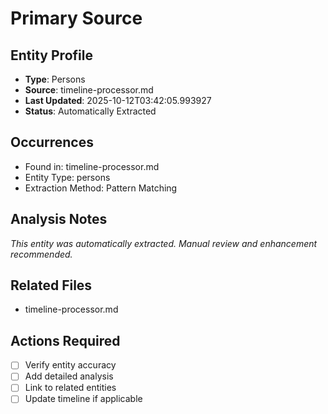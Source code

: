 # Primary Source

## Entity Profile
- **Type**: Persons
- **Source**: timeline-processor.md
- **Last Updated**: 2025-10-12T03:42:05.993927
- **Status**: Automatically Extracted

## Occurrences
- Found in: timeline-processor.md
- Entity Type: persons
- Extraction Method: Pattern Matching

## Analysis Notes
*This entity was automatically extracted. Manual review and enhancement recommended.*

## Related Files
- timeline-processor.md

## Actions Required
- [ ] Verify entity accuracy
- [ ] Add detailed analysis
- [ ] Link to related entities
- [ ] Update timeline if applicable
